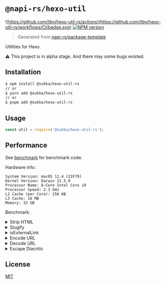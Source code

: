 # `@napi-rs/hexo-util`

![https://github.com/liby/hexo-util-rs/actions](https://github.com/liby/hexo-util-rs/workflows/CI/badge.svg)
[![NPM version](https://badge.fury.io/js/@sukka%2Fhexo-util-rs.svg)](https://www.npmjs.com/package/@sukka/hexo-util-rs)

> Generated from [napi-rs/package-template](https://github.com/napi-rs/package-template)

Utilities for Hexo.

⚠️ This project is in alpha stage. And there may some bugs existed.


## Installation

``` bash
$ npm install @sukka/hexo-util-rs
// or
$ yarn add @sukka/hexo-util-rs
// or
$ pnpm add @sukka/hexo-util-rs
```

## Usage

``` js
const util = require('@sukka/hexo-util-rs');
```

## Performance

See [benchmark](https://github.com/liby/hexo-util-rs/tree/main/benchmark) for benchmark code.

Hardware info:
```
System Version: macOS 12.4 (21F79)
Kernel Version: Darwin 21.5.0
Processor Name: 8-Core Intel Core i9
Processor Speed: 2.3 GHz
L2 Cache (per Core): 256 KB
L3 Cache: 16 MB
Memory: 32 GB
```

Benchmark:

<details>
<summary>Strip HTML</summary>

```
❯ yarn bench
Running "mini fixture" suite...
Progress: 100%

  hexo-util-rs-buffer:
    1 343 399 ops/s, ±0.55%   | 12.9% slower

  hexo-util-rs:
    1 542 449 ops/s, ±0.44%   | fastest

  hexo-util:
    933 979 ops/s, ±1.30%     | 39.45% slower

  striptags:
    466 526 ops/s, ±1.55%     | 69.75% slower

  string-strip-html:
    13 805 ops/s, ±11.48%      | slowest, 99.1% slower

Finished 5 cases!
  Fastest: hexo-util-rs
  Slowest: string-strip-html
Running "large fixture" suite...
Progress: 100%

  hexo-util-rs-buffer:
    816 ops/s, ±2.62%   | fastest

  hexo-util-rs:
    631 ops/s, ±3.68%   | 22.67% slower

  hexo-util:
    285 ops/s, ±4.13%   | 65.07% slower

  striptags:
    141 ops/s, ±1.45%   | 82.72% slower

  string-strip-html:
    7 ops/s, ±8.74%     | slowest, 99.14% slower

Finished 5 cases!
  Fastest: hexo-util-rs-buffer
  Slowest: string-strip-html
```
</details>


<details>
<summary>Slugify</summary>

```
❯ yarn bench
Running "slugify and escape diacritic" suite...
Progress: 100%

  hexo-util-rs:
    1 104 153 ops/s, ±0.30%   | fastest

  hexo-util:
    255 709 ops/s, ±0.61%     | slowest, 76.84% slower

Finished 2 cases!
  Fastest: hexo-util-rs
  Slowest: hexo-util
```
</details>


<details>
<summary>isExternalLink</summary>

```
❯ yarn bench
Running "Internal absolute url" suite...
Progress: 50%

  hexo-util-rs:
    1 038 833 ops/s, ±0.37% 
Progress: 100%

  hexo-util-rs:
    1 038 833 ops/s, ±0.37%   | fastest

  hexo-util:
    214 596 ops/s, ±0.30%     | slowest, 79.34% slower

Finished 2 cases!
  Fastest: hexo-util-rs
  Slowest: hexo-util
Running "External absolute url" suite...
Progress: 50%

  hexo-util-rs:
    953 787 ops/s, ±0.41% 
Progress: 100%

  hexo-util-rs:
    953 787 ops/s, ±0.41%   | fastest

  hexo-util:
    203 306 ops/s, ±0.45%   | slowest, 78.68% slower

Finished 2 cases!
  Fastest: hexo-util-rs
  Slowest: hexo-util
Running "Relative absolute url" suite...
Progress: 50%

  hexo-util-rs:
    42 956 520 ops/s, ±0.87% 
Progress: 100%

  hexo-util-rs:
    42 956 520 ops/s, ±0.87%   | fastest

  hexo-util:
    18 071 147 ops/s, ±0.63%   | slowest, 57.93% slower

Finished 2 cases!
  Fastest: hexo-util-rs
  Slowest: hexo-util
```
</details>

<details>
<summary>Encode URL</summary>

```
❯ yarn bench
Running "Encode URL - auth" suite...
Progress: 50%

  hexo-util-rs:
    1 299 520 ops/s, ±0.86% 
Progress: 100%

  hexo-util-rs:
    1 299 520 ops/s, ±0.86%   | fastest

  hexo-util:
    255 364 ops/s, ±0.92%     | slowest, 80.35% slower

Finished 2 cases!
  Fastest: hexo-util-rs
  Slowest: hexo-util
Running "Encode URL - Internationalized domain name" suite...
Progress: 50%

  hexo-util-rs:
    599 196 ops/s, ±0.87% 
Progress: 100%

  hexo-util-rs:
    599 196 ops/s, ±0.87%   | fastest

  hexo-util:
    177 869 ops/s, ±1.89%   | slowest, 70.32% slower

Finished 2 cases!
  Fastest: hexo-util-rs
  Slowest: hexo-util
Running "Encode URL - path with unicode" suite...
Progress: 50%

  hexo-util-rs:
    1 348 834 ops/s, ±1.38% 
Progress: 100%

  hexo-util-rs:
    1 348 834 ops/s, ±1.38%   | fastest

  hexo-util:
    1 111 192 ops/s, ±7.06%   | slowest, 17.62% slower

Finished 2 cases!
  Fastest: hexo-util-rs
  Slowest: hexo-util
```
</details>

<details>
<summary>Decode URL</summary>

```
❯ yarn bench
Running "Decode URL - regular" suite...
Progress: 50%

  hexo-util-rs:
    1 632 744 ops/s, ±0.75% 
Progress: 100%

  hexo-util-rs:
    1 632 744 ops/s, ±0.75%   | fastest

  hexo-util:
    272 866 ops/s, ±1.70%     | slowest, 83.29% slower

Finished 2 cases!
  Fastest: hexo-util-rs
  Slowest: hexo-util
Running "Decode URL - path with space" suite...
Progress: 50%

  hexo-util-rs:
    2 630 212 ops/s, ±1.67% 
Progress: 100%

  hexo-util-rs:
    2 630 212 ops/s, ±1.67%   | fastest

  hexo-util:
    1 959 248 ops/s, ±0.72%   | slowest, 25.51% slower

Finished 2 cases!
  Fastest: hexo-util-rs
  Slowest: hexo-util
Running "Decode URL - space" suite...
Progress: 50%

  hexo-util-rs:
    1 228 376 ops/s, ±6.64% 
Progress: 100%

  hexo-util-rs:
    1 228 376 ops/s, ±6.64%   | fastest

  hexo-util:
    239 213 ops/s, ±1.72%     | slowest, 80.53% slower

Finished 2 cases!
  Fastest: hexo-util-rs
  Slowest: hexo-util
Running "Decode URL - hash and query" suite...
Progress: 50%

  hexo-util-rs:
    781 550 ops/s, ±1.90% 
Progress: 100%

  hexo-util-rs:
    781 550 ops/s, ±1.90%   | fastest

  hexo-util:
    166 420 ops/s, ±1.78%   | slowest, 78.71% slower

Finished 2 cases!
  Fastest: hexo-util-rs
  Slowest: hexo-util
Running "Decode URL - Internationalized domain name" suite...
Progress: 50%

  hexo-util-rs:
    492 862 ops/s, ±6.49% 
Progress: 100%

  hexo-util-rs:
    492 862 ops/s, ±6.49%   | fastest

  hexo-util:
    155 205 ops/s, ±1.46%   | slowest, 68.51% slower

Finished 2 cases!
  Fastest: hexo-util-rs
  Slowest: hexo-util
```
</details>


<details>
<summary>Escape Diacritic</summary>

```
❯ yarn bench
Running "default" suite...
Progress: 50%

  hexo-util-rs:
    3 005 326 ops/s, ±0.44% 
Progress: 100%

  hexo-util-rs:
    3 005 326 ops/s, ±0.44%   | fastest

  hexo-util:
    2 670 111 ops/s, ±0.34%   | slowest, 11.15% slower

Finished 2 cases!
  Fastest: hexo-util-rs
  Slowest: hexo-util
```
</details>

## License
[MIT](https://github.com/liby/hexo-util-rs/blob/main/LICENSE)
